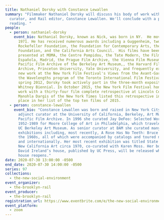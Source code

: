 ```yaml
---
title: Nathaniel Dorsky with Constance Lewallen
summary: "Filmmaker Nathaniel Dorsky will discuss his body of work with writer,
  curator, and Rail editor, Constance Lewallen. We'll conclude with a poetry
  reading. "
people:
  - person: nathaniel-dorsky
    event_bio: Nathanial Dorsky, known as Nick, was born in NY.  He moved to SF in
      1971. He has received numerous awards including a Guggenheim, two from the
      Rockefeller Foundation, the Foundation for Contemporary Arts, the LEF
      Foundation, and the California Arts Council.  His films have been
      presented at MOMA, the Centre Pompidou, the Tate Modern, the Filmoteca
      Española, Madrid, the Prague Film Archive, the Vienna Film Museum, the
      Pacific Film Archive of the Berkeley Art Museum,, the Harvard Film
      Archive, Princeton University, Yale University, and frequently exhibits
      new work at the New York Film Festival's Views from the Avant-Garde and
      the Wavelengths program of the Toronto International Film Festival. In
      spring 2012, Dorsky took actively part in the three-month exposition of
      Whitney Biennial. In October 2015, the New York Film Festival honored his
      work with a thirty-four film complete retrospective at Lincoln Center.
      Manohla Dargis of the New York Times listed this retrospective in second
      place in her list of the top ten films of 2015.
  - person: constance-lewallen
    event_bio: "Constance Lewallen was born and raised in New York City. She is an
      adjunct curator at the University of California, Berkeley, Art Museum and
      Pacific Film Archive. In 1996 she curated Jay DeFeo: Selected Works
      1952-1989 for Moore College of Art in Philadelphia, which traveled to the
      UC Berkeley Art Museum. As senior curator at BAM she curated many major
      exhibitions including, most recently, A Rose Has No Teeth: Bruce Nauman in
      the 1960s, all of which were accompanied by catalogs and toured nationally
      and internationally. Her most recent exhibition was titled State of Mind:
      New California Art circa 1970, co-curated with Karen Moss. Her book on
      David Ireland’s house, published by UC Press, will be released when the
      house reopens."
date: 2020-07-30 13:00:00 -0500
end_date: 2020-07-30 14:00:00 -0500
series: 97
collections:
  - the-new-social-environment
event_organizer:
  - the-brooklyn-rail
event_producer:
  - the-brooklyn-rail
registration_url: https://www.eventbrite.com/e/the-new-social-environment-97-nathaniel-dorsky-tickets-114532620150
event_platform:
  - zoom
---
```

